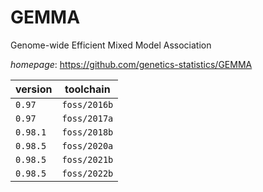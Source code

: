 # GEMMA

Genome-wide Efficient Mixed Model Association

*homepage*: <https://github.com/genetics-statistics/GEMMA>

version | toolchain
--------|----------
``0.97`` | ``foss/2016b``
``0.97`` | ``foss/2017a``
``0.98.1`` | ``foss/2018b``
``0.98.5`` | ``foss/2020a``
``0.98.5`` | ``foss/2021b``
``0.98.5`` | ``foss/2022b``
